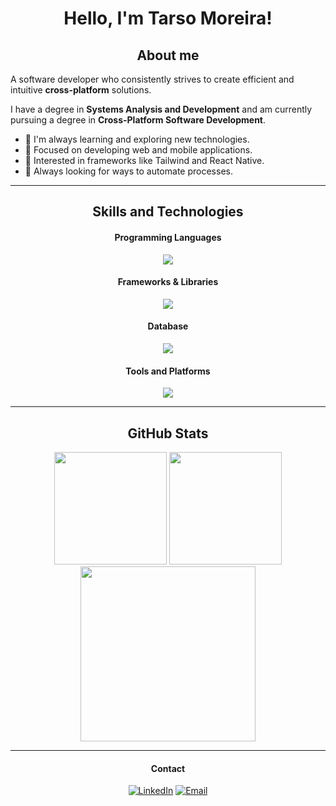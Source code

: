 <h1 align="center">Hello, I'm Tarso Moreira!</h1>

<h2 align="center">About me</h2>

A software developer who consistently strives to create efficient and intuitive **cross-platform** solutions.

I have a degree in **Systems Analysis and Development** and am currently pursuing a degree in **Cross-Platform Software Development**.

- 🌱 I'm always learning and exploring new technologies.
- 🎯 Focused on developing web and mobile applications.
- 🚀 Interested in frameworks like Tailwind and React Native.
- 🤖 Always looking for ways to automate processes.

---

<h2 align="center">Skills and Technologies</h2>

<h4 align="center">Programming Languages</h4>

<p align="center">
  <a href="https://skillicons.dev">
    <img src="https://skillicons.dev/icons?i=java,cs,javascript,python,html,css,lua,haxe&perline=4" />
  </a>
</p>

<h4 align="center">Frameworks & Libraries</h4>
<p align="center">
  <a href="https://skillicons.dev">
    <img src="https://skillicons.dev/icons?i=bootstrap,tailwind,nodejs,react,haxeflixel" />
  </a>
</p>

<h4 align="center">Database</h4>
<p align="center">
  <a href="https://skillicons.dev">
    <img src="https://skillicons.dev/icons?i=mysql,mongodb" />
  </a>
</p>

<h4 align="center">Tools and Platforms</h4>
<p align="center">
  <a href="https://skillicons.dev">
    <img src="https://skillicons.dev/icons?i=git,github,vscode,figma" />
  </a>
</p>

---

<h2 align="center">GitHub Stats</h2>

<p align="center">
  <img height="180em" src="https://github-readme-stats.vercel.app/api?username=tarsomonrroy&show_icons=true&theme=synthwave&include_all_commits=true&count_private=true"/>
  <img height="180em" src="https://github-readme-stats.vercel.app/api/top-langs/?username=tarsomonrroy&layout=compact&langs_count=7&theme=synthwave"/>
  <img height="280em" src="https://github-profile-trophy.vercel.app/?username=tarsomonrroy&column=4&margin-w=15&margin-h=15&theme=dracula"/>
</p>

---

<h4 align="center">Contact</h4>

<p align="center">
  <a href="https://www.linkedin.com/in/tarso-moreira-5a651b219" target="_blank"><img src="https://img.shields.io/badge/LinkedIn-0077B5?style=for-the-badge&logo=linkedin&logoColor=white" alt="LinkedIn"/></a>
  <a href="mailto:tarsdam777@gmail.com"><img src="https://img.shields.io/badge/Email-D14836?style=for-the-badge&logo=gmail&logoColor=white" alt="Email"/></a>
</p>
